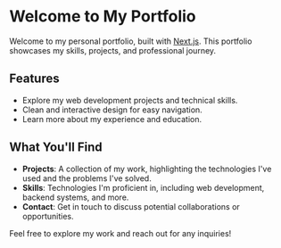# Welcome to My Portfolio

Welcome to my personal portfolio, built with [Next.js](https://nextjs.org). This portfolio showcases my skills, projects, and professional journey.

## Features
- Explore my web development projects and technical skills.
- Clean and interactive design for easy navigation.
- Learn more about my experience and education.

## What You'll Find
- **Projects**: A collection of my work, highlighting the technologies I've used and the problems I've solved.
- **Skills**: Technologies I'm proficient in, including web development, backend systems, and more.
- **Contact**: Get in touch to discuss potential collaborations or opportunities.

Feel free to explore my work and reach out for any inquiries!
